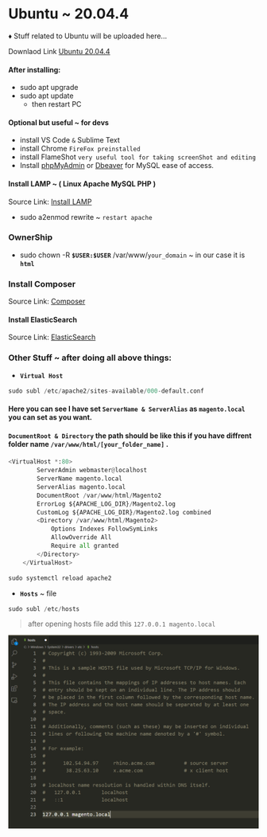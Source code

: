 # Ubuntu ~ 20.04.4

♦ Stuff related to Ubuntu will be uploaded here...

Downlaod Link [Ubuntu 20.04.4](https://releases.ubuntu.com/20.04.4/)

#### After installing:

- sudo apt upgrade
- sudo apt update
  - then restart PC

#### Optional but useful ~ for devs

- install VS Code `&` Sublime Text
- install Chrome `FireFox preinstalled`
- install FlameShot `very useful tool for taking screenShot and editing`
- Install [phpMyAdmin](https://www.digitalocean.com/community/tutorials/how-to-install-and-secure-phpmyadmin-on-ubuntu-20-04) or [Dbeaver](https://computingforgeeks.com/install-and-configure-dbeaver-on-ubuntu-debian/) for MySQL ease of access.

#### Install LAMP ~ ( Linux Apache MySQL PHP )

Source Link: [Install LAMP](https://www.digitalocean.com/community/tutorials/how-to-install-linux-apache-mysql-php-lamp-stack-on-ubuntu-20-04)

- sudo a2enmod rewrite ~ `restart apache`

### OwnerShip

- sudo chown -R **`$USER:$USER`** /var/www/`your_domain` ~ in our case it is **`html`**

### Install Composer

Source Link: [Composer](https://www.digitalocean.com/community/tutorials/how-to-install-and-use-composer-on-ubuntu-20-04)

#### Install ElasticSearch

Source Link: [ElasticSearch](https://www.digitalocean.com/community/tutorials/how-to-install-and-configure-elasticsearch-on-ubuntu-20-04)

### Other Stuff ~ after doing all above things:

- **`Virtual Host`**

```python
sudo subl /etc/apache2/sites-available/000-default.conf
```

#### Here you can see I have set `ServerName & ServerAlias` as `magento.local` you can set as you want.

#### `DocumentRoot & Directory` the path should be like this if you have diffrent folder name `/var/www/html/[your_folder_name]` .

```python
<VirtualHost *:80>
        ServerAdmin webmaster@localhost
        ServerName magento.local
        ServerAlias magento.local
        DocumentRoot /var/www/html/Magento2
        ErrorLog ${APACHE_LOG_DIR}/Magento2.log
        CustomLog ${APACHE_LOG_DIR}/Magento2.log combined
        <Directory /var/www/html/Magento2>
            Options Indexes FollowSymLinks
            AllowOverride All
            Require all granted
        </Directory>
    </VirtualHost>
```

```php
sudo systemctl reload apache2
```

- **`Hosts`** ~ file

```javascript
sudo subl /etc/hosts
```

> after opening hosts file add this `127.0.0.1 magento.local`

![hosts file preview](https://github.com/SaadiDK-003/developers-library/blob/master/img/hosts_file.PNG "Hosts File Preview")
